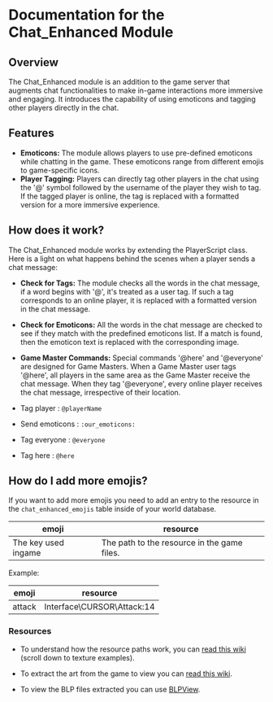# Documentation for the Chat_Enhanced Module

## Overview
The Chat_Enhanced module is an addition to the game server that augments chat functionalities to make in-game interactions more immersive and engaging. It introduces the capability of using emoticons and tagging other players directly in the chat.

## Features

- **Emoticons:** The module allows players to use pre-defined emoticons while chatting in the game. These emoticons range from different emojis to game-specific icons.
- **Player Tagging:** Players can directly tag other players in the chat using the '@' symbol followed by the username of the player they wish to tag. If the tagged player is online, the tag is replaced with a formatted version for a more immersive experience.

## How does it work?
The Chat_Enhanced module works by extending the PlayerScript class. Here is a light on what happens behind the scenes when a player sends a chat message:

- **Check for Tags:** The module checks all the words in the chat message, if a word begins with '@', it's treated as a user tag. If such a tag corresponds to an online player, it is replaced with a formatted version in the chat message.
- **Check for Emoticons:** All the words in the chat message are checked to see if they match with the predefined emoticons list. If a match is found, then the emoticon text is replaced with the corresponding image.
- **Game Master Commands:** Special commands '@here' and '@everyone' are designed for Game Masters. When a Game Master user tags '@here', all players in the same area as the Game Master receive the chat message. When they tag '@everyone', every online player receives the chat message, irrespective of their location.


- Tag player : `@playerName`
- Send emoticons : `:our_emoticons:`
- Tag everyone : `@everyone`
- Tag here : `@here`

## How do I add more emojis?
If you want to add more emojis you need to add an entry to the resource in the `chat_enhanced_emojis` table inside of your world database.

| emoji | resource |
| - | - |
| The key used ingame | The path to the resource in the game files. |

Example:

| emoji | resource|
| - | - |
| attack | Interface\CURSOR\Attack:14 |

### Resources
- To understand how the resource paths work, you can [read this wiki](https://wowpedia.fandom.com/wiki/UI_escape_sequences) (scroll down to texture examples).

- To extract the art from the game to view you can [read this wiki](https://wowpedia.fandom.com/wiki/Viewing_Blizzard%27s_interface_code).

- To view the BLP files extracted you can use [BLPView](https://www.wowinterface.com/downloads/info16700-BLPView.html).


